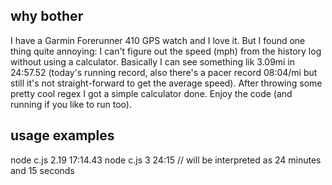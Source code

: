 ## why bother
I have a Garmin Forerunner 410 GPS watch and I love it. But I found one thing quite annoying: I can't figure out the speed (mph) from the history log without using a calculator. Basically I can see something lik 3.09mi in 24:57.52 (today's running record, also there's a pacer record 08:04/mi but still it's not straight-forward to get the average speed). After throwing some pretty cool regex I got a simple calculator done. Enjoy the code (and running if you like to run too).

## usage examples
node c.js 2.19 17:14.43
node c.js 3 24:15	// will be interpreted as 24 minutes and 15 seconds
